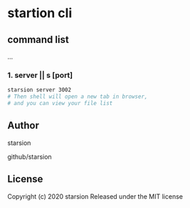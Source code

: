 # startion cli

## command list

...

### 1. server || s [port]

```bash
starsion server 3002
# Then shell will open a new tab in browser,
# and you can view your file list
```

## Author

starsion

github/starsion

## License

Copyright (c) 2020 starsion
Released under the MIT license

